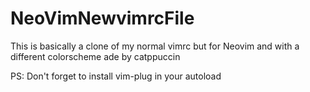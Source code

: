# NeoVimNewvimrcFile

This is basically a clone of my normal vimrc but for Neovim and with a different colorscheme ade by catppuccin

PS: Don't forget to install vim-plug in your autoload
